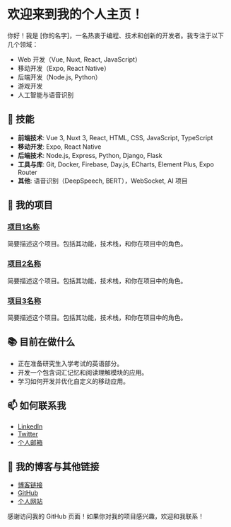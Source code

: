 # 欢迎来到我的个人主页！

你好！我是 [你的名字]，一名热衷于编程、技术和创新的开发者。我专注于以下几个领域：

- Web 开发（Vue, Nuxt, React, JavaScript）
- 移动开发（Expo, React Native）
- 后端开发（Node.js, Python）
- 游戏开发
- 人工智能与语音识别

## 🔧 技能

- **前端技术**: Vue 3, Nuxt 3, React, HTML, CSS, JavaScript, TypeScript
- **移动开发**: Expo, React Native
- **后端技术**: Node.js, Express, Python, Django, Flask
- **工具与库**: Git, Docker, Firebase, Day.js, ECharts, Element Plus, Expo Router
- **其他**: 语音识别（DeepSpeech, BERT），WebSocket, AI 项目

## 🚀 我的项目

### [项目1名称](项目1链接)
简要描述这个项目。包括其功能，技术栈，和你在项目中的角色。

### [项目2名称](项目2链接)
简要描述这个项目。包括其功能，技术栈，和你在项目中的角色。

### [项目3名称](项目3链接)
简要描述这个项目。包括其功能，技术栈，和你在项目中的角色。

## 📚 目前在做什么

- 正在准备研究生入学考试的英语部分。
- 开发一个包含词汇记忆和阅读理解模块的应用。
- 学习如何开发并优化自定义的移动应用。

## 📫 如何联系我

- [LinkedIn](你的LinkedIn链接)
- [Twitter](你的Twitter链接)
- [个人邮箱](mailto:你的邮箱地址)

## 📍 我的博客与其他链接

- [博客链接](博客链接)
- [GitHub](https://github.com/你的用户名)
- [个人网站](个人网站链接)

感谢访问我的 GitHub 页面！如果你对我的项目感兴趣，欢迎和我联系！
